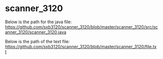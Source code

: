 scanner_3120
============

Below is the path for the java file:
https://github.com/sxb3120/scanner_3120/blob/master/scanner_3120/src/scanner_3120/scanner_3120.java

Below is the path of the text file:
https://github.com/sxb3120/scanner_3120/blob/master/scanner_3120/file.txt
